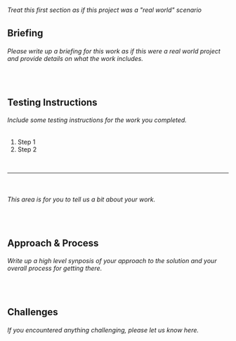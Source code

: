 ###### _Treat this first section as if this project was a "real world" scenario_

## Briefing

###### _Please write up a briefing for this work as if this were a real world project and provide details on what the work includes._

<br>

## Testing Instructions

###### _Include some testing instructions for the work you completed._

1. Step 1
2. Step 2

<br>

---

<br>

###### _This area is for you to tell us a bit about your work._

<br>

## Approach & Process

###### _Write up a high level synposis of your approach to the solution and your overall process for getting there._

<br>

## Challenges

###### _If you encountered anything challenging, please let us know here._
